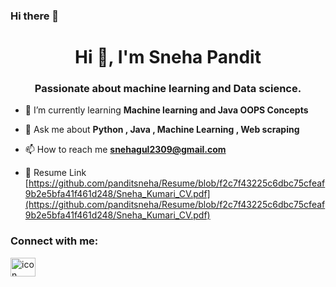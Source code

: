 ### Hi there 👋

<h1 align="center">Hi 👋, I'm Sneha Pandit</h1>
<h3 align="center">Passionate about machine learning and Data science.</h3>


- 🌱 I’m currently learning **Machine learning and Java OOPS Concepts**

- 💬 Ask me about **Python , Java , Machine Learning , Web scraping**

- 📫 How to reach me **snehagul2309@gmail.com**

- 📄 Resume Link [https://github.com/panditsneha/Resume/blob/f2c7f43225c6dbc75cfeaf9b2e5bfa41f461d248/Sneha_Kumari_CV.pdf](https://github.com/panditsneha/Resume/blob/f2c7f43225c6dbc75cfeaf9b2e5bfa41f461d248/Sneha_Kumari_CV.pdf)

<h3 align="left">Connect with me:</h3>
<p align="left">
<a href="https://www.linkedin.com/in/sneha-pandit/" target="blank"><img align="center" src="https://raw.githubusercontent.com/rahuldkjain/github-profile-readme-generator/master/src/images/icons/Social/linked-in-alt.svg" alt="icon" height="30" width="40" /></a>
</p>

